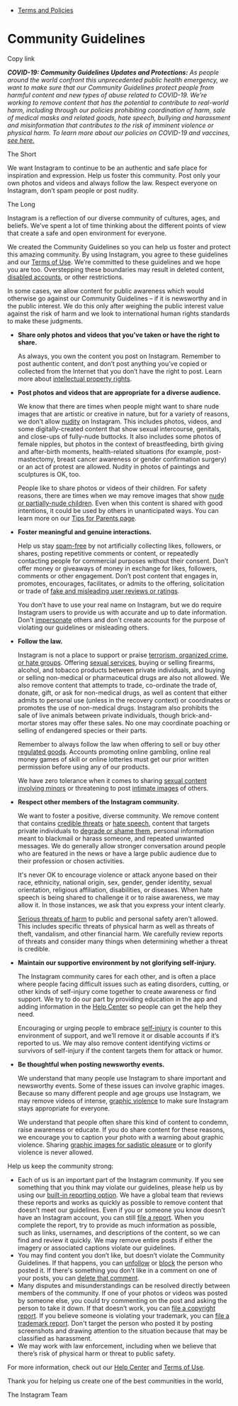 *   [Terms and Policies](https://help.instagram.com/1417489251945243/?helpref=breadcrumb)

Community Guidelines
====================

Copy link

_**COVID-19: Community Guidelines Updates and Protections:** As people around the world confront this unprecedented public health emergency, we want to make sure that our Community Guidelines protect people from harmful content and new types of abuse related to COVID-19. We’re working to remove content that has the potential to contribute to real-world harm, including through our policies prohibiting coordination of harm, sale of medical masks and related goods, hate speech, bullying and harassment and misinformation that contributes to the risk of imminent violence or physical harm. To learn more about our policies on COVID-19 and vaccines, [see here.](https://help.instagram.com/697825587576762?helpref=faq_content)_

The Short

We want Instagram to continue to be an authentic and safe place for inspiration and expression. Help us foster this community. Post only your own photos and videos and always follow the law. Respect everyone on Instagram, don’t spam people or post nudity.

The Long

Instagram is a reflection of our diverse community of cultures, ages, and beliefs. We’ve spent a lot of time thinking about the different points of view that create a safe and open environment for everyone.

We created the Community Guidelines so you can help us foster and protect this amazing community. By using Instagram, you agree to these guidelines and our [Terms of Use](https://www.instagram.com/legal/terms). We’re committed to these guidelines and we hope you are too. Overstepping these boundaries may result in deleted content, [disabled accounts](https://help.instagram.com/366993040048856?helpref=faq_content), or other restrictions.

In some cases, we allow content for public awareness which would otherwise go against our Community Guidelines – if it is newsworthy and in the public interest. We do this only after weighing the public interest value against the risk of harm and we look to international human rights standards to make these judgments.

*   **Share only photos and videos that you’ve taken or have the right to share.**
    
    As always, you own the content you post on Instagram. Remember to post authentic content, and don’t post anything you’ve copied or collected from the Internet that you don’t have the right to post. Learn more about [intellectual property rights](https://help.instagram.com/126382350847838?helpref=faq_content).
    
*   **Post photos and videos that are appropriate for a diverse audience.**
    
    We know that there are times when people might want to share nude images that are artistic or creative in nature, but for a variety of reasons, we don’t allow [nudity](https://l.instagram.com/?u=https%3A%2F%2Fwww.facebook.com%2Fcommunitystandards%2Fadult_nudity_sexual_activity&e=AT2frCWxhGDkREPuqUPL7Zl2S_Nhn0QK3Lg4HKRQY0Fkrj9H8IpgczAOLcQSIQXIrgbemt_r81NfT2v9-TvJ9YJW5HTwk2N3wkaKmCrHlT5ccg-wQaPWZ8yB5clRD14qkLPfgjG4cY7bEclnSKVrxpI_VZN9NuPLXRHe3Q) on Instagram. This includes photos, videos, and some digitally-created content that show sexual intercourse, genitals, and close-ups of fully-nude buttocks. It also includes some photos of female nipples, but photos in the context of breastfeeding, birth giving and after-birth moments, health-related situations (for example, post-mastectomy, breast cancer awareness or gender confirmation surgery) or an act of protest are allowed. Nudity in photos of paintings and sculptures is OK, too.
    
    People like to share photos or videos of their children. For safety reasons, there are times when we may remove images that show [nude or partially-nude children](https://l.instagram.com/?u=https%3A%2F%2Fwww.facebook.com%2Fcommunitystandards%2Fchild_nudity_sexual_exploitation&e=AT2frCWxhGDkREPuqUPL7Zl2S_Nhn0QK3Lg4HKRQY0Fkrj9H8IpgczAOLcQSIQXIrgbemt_r81NfT2v9-TvJ9YJW5HTwk2N3wkaKmCrHlT5ccg-wQaPWZ8yB5clRD14qkLPfgjG4cY7bEclnSKVrxpI_VZN9NuPLXRHe3Q). Even when this content is shared with good intentions, it could be used by others in unanticipated ways. You can learn more on our [Tips for Parents page](https://help.instagram.com/154475974694511/?helpref=faq_content).
    
*   **Foster meaningful and genuine interactions.**
    
    Help us stay [spam-free](https://l.instagram.com/?u=https%3A%2F%2Fwww.facebook.com%2Fcommunitystandards%2Fspam&e=AT2frCWxhGDkREPuqUPL7Zl2S_Nhn0QK3Lg4HKRQY0Fkrj9H8IpgczAOLcQSIQXIrgbemt_r81NfT2v9-TvJ9YJW5HTwk2N3wkaKmCrHlT5ccg-wQaPWZ8yB5clRD14qkLPfgjG4cY7bEclnSKVrxpI_VZN9NuPLXRHe3Q) by not artificially collecting likes, followers, or shares, posting repetitive comments or content, or repeatedly contacting people for commercial purposes without their consent. Don’t offer money or giveaways of money in exchange for likes, followers, comments or other engagement. Don’t post content that engages in, promotes, encourages, facilitates, or admits to the offering, solicitation or trade of [fake and misleading user reviews or ratings](https://l.instagram.com/?u=https%3A%2F%2Fwww.facebook.com%2Fcommunitystandards%2Ffraud_deception&e=AT2frCWxhGDkREPuqUPL7Zl2S_Nhn0QK3Lg4HKRQY0Fkrj9H8IpgczAOLcQSIQXIrgbemt_r81NfT2v9-TvJ9YJW5HTwk2N3wkaKmCrHlT5ccg-wQaPWZ8yB5clRD14qkLPfgjG4cY7bEclnSKVrxpI_VZN9NuPLXRHe3Q).
    
    You don’t have to use your real name on Instagram, but we do require Instagram users to provide us with accurate and up to date information. Don't [impersonate](https://l.instagram.com/?u=https%3A%2F%2Fwww.facebook.com%2Fcommunitystandards%2Fmisrepresentation&e=AT2frCWxhGDkREPuqUPL7Zl2S_Nhn0QK3Lg4HKRQY0Fkrj9H8IpgczAOLcQSIQXIrgbemt_r81NfT2v9-TvJ9YJW5HTwk2N3wkaKmCrHlT5ccg-wQaPWZ8yB5clRD14qkLPfgjG4cY7bEclnSKVrxpI_VZN9NuPLXRHe3Q) others and don't create accounts for the purpose of violating our guidelines or misleading others.
    
*   **Follow the law.**
    
    Instagram is not a place to support or praise [terrorism, organized crime, or hate groups](https://l.instagram.com/?u=https%3A%2F%2Fwww.facebook.com%2Fcommunitystandards%2Fdangerous_individuals_organizations&e=AT2frCWxhGDkREPuqUPL7Zl2S_Nhn0QK3Lg4HKRQY0Fkrj9H8IpgczAOLcQSIQXIrgbemt_r81NfT2v9-TvJ9YJW5HTwk2N3wkaKmCrHlT5ccg-wQaPWZ8yB5clRD14qkLPfgjG4cY7bEclnSKVrxpI_VZN9NuPLXRHe3Q). Offering [sexual services](https://l.instagram.com/?u=https%3A%2F%2Fwww.facebook.com%2Fcommunitystandards%2Fsexual_solicitation&e=AT2frCWxhGDkREPuqUPL7Zl2S_Nhn0QK3Lg4HKRQY0Fkrj9H8IpgczAOLcQSIQXIrgbemt_r81NfT2v9-TvJ9YJW5HTwk2N3wkaKmCrHlT5ccg-wQaPWZ8yB5clRD14qkLPfgjG4cY7bEclnSKVrxpI_VZN9NuPLXRHe3Q), buying or selling firearms, alcohol, and tobacco products between private individuals, and buying or selling non-medical or pharmaceutical drugs are also not allowed. We also remove content that attempts to trade, co-ordinate the trade of, donate, gift, or ask for non-medical drugs, as well as content that either admits to personal use (unless in the recovery context) or coordinates or promotes the use of non-medical drugs. Instagram also prohibits the sale of live animals between private individuals, though brick-and-mortar stores may offer these sales. No one may coordinate poaching or selling of endangered species or their parts.
    
    Remember to always follow the law when offering to sell or buy other [regulated goods](https://l.instagram.com/?u=https%3A%2F%2Fwww.facebook.com%2Fcommunitystandards%2Fregulated_goods&e=AT2frCWxhGDkREPuqUPL7Zl2S_Nhn0QK3Lg4HKRQY0Fkrj9H8IpgczAOLcQSIQXIrgbemt_r81NfT2v9-TvJ9YJW5HTwk2N3wkaKmCrHlT5ccg-wQaPWZ8yB5clRD14qkLPfgjG4cY7bEclnSKVrxpI_VZN9NuPLXRHe3Q). Accounts promoting online gambling, online real money games of skill or online lotteries must get our prior written permission before using any of our products.
    
    We have zero tolerance when it comes to sharing [sexual content involving minors](https://l.instagram.com/?u=https%3A%2F%2Fwww.facebook.com%2Fcommunitystandards%2Fchild_nudity_sexual_exploitation&e=AT2frCWxhGDkREPuqUPL7Zl2S_Nhn0QK3Lg4HKRQY0Fkrj9H8IpgczAOLcQSIQXIrgbemt_r81NfT2v9-TvJ9YJW5HTwk2N3wkaKmCrHlT5ccg-wQaPWZ8yB5clRD14qkLPfgjG4cY7bEclnSKVrxpI_VZN9NuPLXRHe3Q) or threatening to post [intimate images](https://l.instagram.com/?u=https%3A%2F%2Fwww.facebook.com%2Fcommunitystandards%2Fsexual_exploitation_adults&e=AT2frCWxhGDkREPuqUPL7Zl2S_Nhn0QK3Lg4HKRQY0Fkrj9H8IpgczAOLcQSIQXIrgbemt_r81NfT2v9-TvJ9YJW5HTwk2N3wkaKmCrHlT5ccg-wQaPWZ8yB5clRD14qkLPfgjG4cY7bEclnSKVrxpI_VZN9NuPLXRHe3Q) of others.
    
*   **Respect other members of the Instagram community.**
    
    We want to foster a positive, diverse community. We remove content that contains [credible threats](https://l.instagram.com/?u=https%3A%2F%2Fwww.facebook.com%2Fcommunitystandards%2Fcredible_violence&e=AT2frCWxhGDkREPuqUPL7Zl2S_Nhn0QK3Lg4HKRQY0Fkrj9H8IpgczAOLcQSIQXIrgbemt_r81NfT2v9-TvJ9YJW5HTwk2N3wkaKmCrHlT5ccg-wQaPWZ8yB5clRD14qkLPfgjG4cY7bEclnSKVrxpI_VZN9NuPLXRHe3Q) or [hate speech](https://l.instagram.com/?u=https%3A%2F%2Fwww.facebook.com%2Fcommunitystandards%2Fhate_speech&e=AT2frCWxhGDkREPuqUPL7Zl2S_Nhn0QK3Lg4HKRQY0Fkrj9H8IpgczAOLcQSIQXIrgbemt_r81NfT2v9-TvJ9YJW5HTwk2N3wkaKmCrHlT5ccg-wQaPWZ8yB5clRD14qkLPfgjG4cY7bEclnSKVrxpI_VZN9NuPLXRHe3Q), content that targets private individuals to [degrade or shame them](https://l.instagram.com/?u=https%3A%2F%2Fwww.facebook.com%2Fcommunitystandards%2Fbullying&e=AT2frCWxhGDkREPuqUPL7Zl2S_Nhn0QK3Lg4HKRQY0Fkrj9H8IpgczAOLcQSIQXIrgbemt_r81NfT2v9-TvJ9YJW5HTwk2N3wkaKmCrHlT5ccg-wQaPWZ8yB5clRD14qkLPfgjG4cY7bEclnSKVrxpI_VZN9NuPLXRHe3Q), personal information meant to blackmail or harass someone, and repeated unwanted messages. We do generally allow stronger conversation around people who are featured in the news or have a large public audience due to their profession or chosen activities.
    
    It's never OK to encourage violence or attack anyone based on their race, ethnicity, national origin, sex, gender, gender identity, sexual orientation, religious affiliation, disabilities, or diseases. When hate speech is being shared to challenge it or to raise awareness, we may allow it. In those instances, we ask that you express your intent clearly.
    
    [Serious threats of harm](https://l.instagram.com/?u=https%3A%2F%2Fwww.facebook.com%2Fcommunitystandards%2Fcredible_violence&e=AT2frCWxhGDkREPuqUPL7Zl2S_Nhn0QK3Lg4HKRQY0Fkrj9H8IpgczAOLcQSIQXIrgbemt_r81NfT2v9-TvJ9YJW5HTwk2N3wkaKmCrHlT5ccg-wQaPWZ8yB5clRD14qkLPfgjG4cY7bEclnSKVrxpI_VZN9NuPLXRHe3Q) to public and personal safety aren't allowed. This includes specific threats of physical harm as well as threats of theft, vandalism, and other financial harm. We carefully review reports of threats and consider many things when determining whether a threat is credible.
    
*   **Maintain our supportive environment by not glorifying self-injury.**
    
    The Instagram community cares for each other, and is often a place where people facing difficult issues such as eating disorders, cutting, or other kinds of self-injury come together to create awareness or find support. We try to do our part by providing education in the app and adding information in the [Help Center](https://help.instagram.com/) so people can get the help they need.
    
    Encouraging or urging people to embrace [self-injury](https://l.instagram.com/?u=https%3A%2F%2Fwww.facebook.com%2Fcommunitystandards%2Fsuicide_self_injury_violence&e=AT2frCWxhGDkREPuqUPL7Zl2S_Nhn0QK3Lg4HKRQY0Fkrj9H8IpgczAOLcQSIQXIrgbemt_r81NfT2v9-TvJ9YJW5HTwk2N3wkaKmCrHlT5ccg-wQaPWZ8yB5clRD14qkLPfgjG4cY7bEclnSKVrxpI_VZN9NuPLXRHe3Q) is counter to this environment of support, and we’ll remove it or disable accounts if it’s reported to us. We may also remove content identifying victims or survivors of self-injury if the content targets them for attack or humor.
    
*   **Be thoughtful when posting newsworthy events.**
    
    We understand that many people use Instagram to share important and newsworthy events. Some of these issues can involve graphic images. Because so many different people and age groups use Instagram, we may remove videos of intense, [graphic violence](https://l.instagram.com/?u=https%3A%2F%2Fwww.facebook.com%2Fcommunitystandards%2Fgraphic_violence&e=AT2frCWxhGDkREPuqUPL7Zl2S_Nhn0QK3Lg4HKRQY0Fkrj9H8IpgczAOLcQSIQXIrgbemt_r81NfT2v9-TvJ9YJW5HTwk2N3wkaKmCrHlT5ccg-wQaPWZ8yB5clRD14qkLPfgjG4cY7bEclnSKVrxpI_VZN9NuPLXRHe3Q) to make sure Instagram stays appropriate for everyone.
    
    We understand that people often share this kind of content to condemn, raise awareness or educate. If you do share content for these reasons, we encourage you to caption your photo with a warning about graphic violence. Sharing [graphic images for sadistic pleasure](https://l.instagram.com/?u=https%3A%2F%2Fwww.facebook.com%2Fcommunitystandards%2Fcruel_insensitive&e=AT2frCWxhGDkREPuqUPL7Zl2S_Nhn0QK3Lg4HKRQY0Fkrj9H8IpgczAOLcQSIQXIrgbemt_r81NfT2v9-TvJ9YJW5HTwk2N3wkaKmCrHlT5ccg-wQaPWZ8yB5clRD14qkLPfgjG4cY7bEclnSKVrxpI_VZN9NuPLXRHe3Q) or to glorify violence is never allowed.
    

Help us keep the community strong:

*   Each of us is an important part of the Instagram community. If you see something that you think may violate our guidelines, please help us by using our [built-in reporting option](https://help.instagram.com/165828726894770?helpref=faq_content). We have a global team that reviews these reports and works as quickly as possible to remove content that doesn’t meet our guidelines. Even if you or someone you know doesn’t have an Instagram account, you can still [file a report](https://help.instagram.com/contact/383679321740945). When you complete the report, try to provide as much information as possible, such as links, usernames, and descriptions of the content, so we can find and review it quickly. We may remove entire posts if either the imagery or associated captions violate our guidelines.
*   You may find content you don’t like, but doesn’t violate the Community Guidelines. If that happens, you can [unfollow](https://help.instagram.com/286340048138725?helpref=faq_content) or [block](https://help.instagram.com/426700567389543/?helpref=faq_content) the person who posted it. If there's something you don't like in a comment on one of your posts, you can [delete that comment](https://help.instagram.com/289098941190483?helpref=faq_content).
*   Many disputes and misunderstandings can be resolved directly between members of the community. If one of your photos or videos was posted by someone else, you could try commenting on the post and asking the person to take it down. If that doesn’t work, you can [file a copyright report](https://help.instagram.com/126382350847838?helpref=faq_content). If you believe someone is violating your trademark, you can [file a trademark report](https://help.instagram.com/222826637847963?helpref=faq_content). Don't target the person who posted it by posting screenshots and drawing attention to the situation because that may be classified as harassment.
*   We may work with law enforcement, including when we believe that there’s risk of physical harm or threat to public safety.

For more information, check out our [Help Center](https://help.instagram.com/) and [Terms of Use](https://l.instagram.com/?u=http%3A%2F%2Finstagram.com%2Flegal%2Fterms%2F%23&e=AT2frCWxhGDkREPuqUPL7Zl2S_Nhn0QK3Lg4HKRQY0Fkrj9H8IpgczAOLcQSIQXIrgbemt_r81NfT2v9-TvJ9YJW5HTwk2N3wkaKmCrHlT5ccg-wQaPWZ8yB5clRD14qkLPfgjG4cY7bEclnSKVrxpI_VZN9NuPLXRHe3Q).

Thank you for helping us create one of the best communities in the world,

The Instagram Team